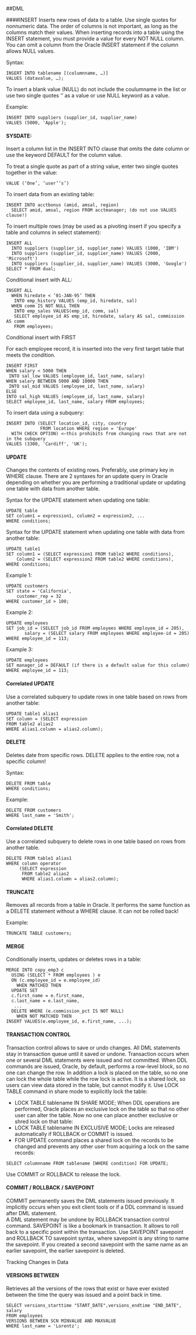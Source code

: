 ##DML

####INSERT
Inserts new rows of data to a table. Use single quotes for nonnumeric data. The order of columns is not important, as long as the columns match their values. When inserting records into a table using the INSERT statement, you must provide a value for every NOT NULL column. You can omit a column from the Oracle INSERT statement if the column allows NULL values.

Syntax:
```
INSERT INTO tablename [(columnname, …)]
VALUES (datavalue, …);
```
To insert a blank value (NULL) do not include the coulumname in the list or use two single quotes ‘’ as a value or use NULL keyword as a value.

Example:
```
INSERT INTO suppliers (supplier_id, supplier_name)
VALUES (5000, 'Apple');
```
#### SYSDATE: 
Insert a column list in the INSERT INTO clause that omits the date column or use the keyword DEFAULT for the column value. 

To treat a single quote as part of a string value, enter two single quotes together in the value:
```
VALUE (‘One’, ‘user’’s’)
```
To insert data from an existing table:
```
INSERT INTO acctbonus (amid, amsal, region)
  SELECT amid, amsal, region FROM acctmanager; (do not use VALUES clause!)
```
To insert multiple rows (may be used as a pivoting insert if you specify a table and columns in select statement):
```
INSERT ALL
  INTO suppliers (supplier_id, supplier_name) VALUES (1000, 'IBM')
  INTO suppliers (supplier_id, supplier_name) VALUES (2000, 'Microsoft')
  INTO suppliers (supplier_id, supplier_name) VALUES (3000, 'Google')
SELECT * FROM dual;
```
Conditional insert with ALL:
```
INSERT ALL
  WHEN hiredate < ’01-JAN-95’ THEN
   INTO emp_history VALUES (emp_id, hiredate, sal)
  WHEN comm IS NOT NULL THEN
   INTO emp_sales VALUES(emp_id, comm, sal)
   SELECT employee_id AS emp_id, hiredate, salary AS sal, commission AS comm
   FROM employees;
```
Conditional insert with FIRST

For each employee record, it is inserted into the very first target table that meets the condition.
```
INSERT FIRST
WHEN salary < 5000 THEN
 INTO sal_low VALUES (employee_id, last_name, salary)
WHEN salary BETWEEN 5000 AND 10000 THEN
 INTO sal_mid VALUES (employee_id, last_name, salary)
ELSE
INTO sal_high VALUES (employee_id, last_name, salary)
SELECT employee_id, last_name, salary FROM employees;
```
To insert data using a subquery:
```
INSERT INTO (SELECT location_id, city, country
             FROM location WHERE region = 'Europe'
  WITH CHECK OPTION) <–this prohibits from changing rows that are not in the subquery
VALUES (3300, 'Cardiff', 'UK');
```

#### UPDATE
Changes the contents of existing rows. Preferably, use primary key in WHERE clause. There are 2 syntaxes for an update query in Oracle depending on whether you are performing a traditional update or updating one table with data from another table.

Syntax for the UPDATE statement when updating one table:
```
UPDATE table
SET column1 = expression1, column2 = expression2, ... 
WHERE conditions;
```
Syntax for the UPDATE statement when updating one table with data from another table:
```
UPDATE table1
SET column1 = (SELECT expression1 FROM table2 WHERE conditions),
    Column2 = (SELECT expression2 FROM table2 WHERE conditions),
WHERE conditions;
```
Example 1:
```
UPDATE customers
SET state = 'California',
    customer_rep = 32
WHERE customer_id > 100;
```
Example 2:
```
UPDATE employees
SET job_id = (SELECT job_id FROM employees WHERE employee_id = 205),
       salary = (SELECT salary FROM employees WHERE employee-id = 205)
WHERE employee_id = 113;
```
Example 3:
```
UPDATE employees
SET manager_id = DEFAULT (if there is a default value for this column)
WHERE employee_id = 113;
```
#### Correlated UPDATE
Use a correlated subquery to update rows in one table based on rows from another table:
```
UPDATE table1 alias1
SET column = (SELECT expression
FROM table2 alias2
WHERE alias1.column = alias2.column);
```

#### DELETE
Deletes date from specific rows. DELETE applies to the entire row, not a specific column!

Syntax:
```
DELETE FROM table
WHERE conditions;
```
Example:
```
DELETE FROM customers
WHERE last_name = 'Smith';
```
#### Correlated DELETE

Use a correlated subquery to delete rows in one table based on rows from another table.
```
DELETE FROM table1 alias1
WHERE column operator
     (SELECT expression
      FROM table2 alias2
      WHERE alias1.column = alias2.column);
```

#### TRUNCATE
Removes all records from a table in Oracle. It performs the same function as a DELETE statement without a WHERE clause. It can not be rolled back!

Example:
```
TRUNCATE TABLE customers;
```

#### MERGE
Conditionally inserts, updates or deletes rows in a table:
```
MERGE INTO copy_emp3 c
  USING (SELECT * FROM employees ) e
  ON (c.employee_id = e.employee_id)
    WHEN MATCHED THEN
  UPDATE SET
  c.first_name = e.first_name,
  c.last_name = e.last_name,
   ...
  DELETE WHERE (e.commission_pct IS NOT NULL)
    WHEN NOT MATCHED THEN
INSERT VALUES(e.employee_id, e.first_name, ...);
```

#### TRANSACTION CONTROL
Transaction control allows to save or undo changes. All DML statements stay in transaction queue until it saved or undone. Transaction occurs when one or several DML statements were issued and not committed. 
When DDL commands are issued, Oracle, by default, performs a row-level block, so no one can change the row. In addition a lock is placed on the table, so no one can lock the whole table while the row lock is active. It is a shared lock, so users can view data stored in the table, but cannot modify it. Use LOCK TABLE command in share mode to explicitly lock the table:
- LOCK TABLE tablename IN SHARE MODE;
When DDL operations are performed, Oracle places an exclusive lock on the table so that no other user can alter the table. Now no one can place another exclusive or shred lock on that table:
- LOCK TABLE tablename IN EXCLUSIVE MODE;
Locks are released automatically if ROLLBACK or COMMIT is issued.
- FOR UPDATE command places a shared lock on the records to be changed and prevents any other user from acquiring a lock on the same records:
```
SELECT columnname FROM tablename [WHERE condition] FOR UPDATE;
```
Use COMMIT or ROLLBACK to release the lock. 

#### COMMIT / ROLLBACK / SAVEPOINT
COMMIT permanently saves the DML statements issued previously. It implicitly occurs when you exit client tools or if a DDL command is issued after DML statement.  
A DML statement may be undone by ROLLBACK transaction control command.
SAVEPOINT is like a bookmark in transaction. It allows to roll back to a specific point within the transaction.
Use SAVEPOINT savepoint and ROLLBACK TO savepoint syntax, where savepoint is any string to name the savepoint. If you created a second savepoint with the same name as an earlier savepoint, the earlier savepoint is deleted.

Tracking Changes in Data

#### VERSIONS BETWEEN
Retrieves all the versions of the rows that exist or have ever existed between the time the query was issued and a point back in time.
```
SELECT versions_starttime "START_DATE",versions_endtime "END_DATE", salary
FROM employees
VERSIONS BETWEEN SCN MINVALUE AND MAXVALUE
WHERE last_name = 'Lorentz';
```
